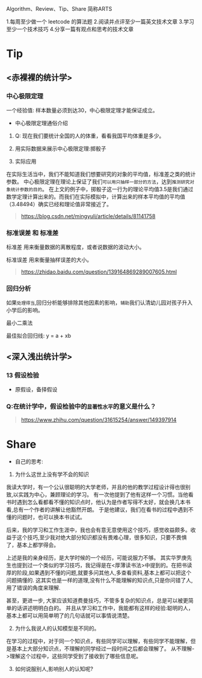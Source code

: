 Algorithm、Review、Tip、Share 简称ARTS

1.每周至少做一个 leetcode 的算法题 2.阅读并点评至少一篇英文技术文章 3.学习至少一个技术技巧 4.分享一篇有观点和思考的技术文章

# Tip

## <赤裸裸的统计学>

### 中心极限定理

一个经验值: 样本数量必须到达30，中心极限定理才能保证成立。

* 中心极限定理通俗介绍

1. Q: 现在我们要统计全国的人的体重，看看我国平均体重是多少。

2. 用实际数据来展示中心极限定理:掷骰子

3. 实际应用

在实际生活当中，我们不能知道我们想要研究的对象的平均值，标准差之类的统计参数。
中心极限定理在理论上保证了我们`可以用只抽样一部分的方法`，达到`推测研究对象统计参数的目的`。
在上文的例子中，掷骰子这一行为的理论平均值3.5是我们通过数学定理计算出来的。而我们在实际模拟中，计算出来的样本平均值的平均值（3.48494）确实已经和理论值非常接近了。

> https://blog.csdn.net/mingyuli/article/details/81141758


### 标准误差 和 标准差

标准差 用来衡量数据的离散程度，或者说数据的波动大小。

标准误差 用来衡量抽样误差的大小。

> https://zhidao.baidu.com/question/139164869289007605.html

### 回归分析

如果`处理得当`,回归分析能够排除其他因素的影响，`辅助`我们认清幼儿园对孩子升入小学后的影响。

最小二乘法

最佳拟合回归线: y = a + xb

## <深入浅出统计学>

### 13 假设检验

* 原假设，备择假设

### Q:在统计学中，假设检验中的`显著性水平`的意义是什么？

> https://www.zhihu.com/question/31615254/answer/149397914

# Share

* 自己的思考:

1. 为什么这世上没有学不会的知识

我读大学时，有一个公认很聪明的大学老师，并且的他的教学过程设计得也很别致,以实践为中心，兼顾理论的学习。
有一次他提到了他有这样一个习惯。当他看书时遇到怎么看都看不懂的知识点时，他认为是作者写得不太好，就会换几本书看,总有一个作者的讲解让他豁然开朗。
于是他建议，我们在看书的过程中遇到不懂的问题时，也可以换本书试试。

后来，我的学习和工作生涯中，我也会有意无意使用这个技巧，感觉收益颇多。收益于这个技巧,至少我对绝大部分知识都没有畏难心理，很多知识，只要不畏惧了，基本上都学得会。

上述是我的亲身经历，是大学时候的一个经历，可能说服力不够。
其实华罗庚先生也提到过一个类似的学习技巧，我记得是在<厚薄读书法>中提到的。在把书读厚的阶段,如果遇到不懂的问题,就要多问其他人,多查看资料,基本上都可以把这个问题搞懂的. 这其实也是一样的道理,没有什么不能理解的知识点,只是你问错了人,用了错误的角度来理解.

甚至，更进一步, 大家应该知道费曼技巧，不管多复杂的知识点，总是可以被更简单的话讲述明明白白的。
并且从学习和工作中，我能都有这样的经验:聪明的人，基本上都可以用简单明了的几句话就可以事情说清楚。

2. 为什么我说人的认知模型是不同的。

在学习的过程中，对于同一个知识点，有些同学可以理解，有些同学不能理解，但是基本上大部分知识点，不理解的同学经过一段时间之后都会理解了。
从不理解->理解这个过程中，这些同学受到了接收到了哪些信息呢。

3. 如何说服别人,影响别人的认知呢?




